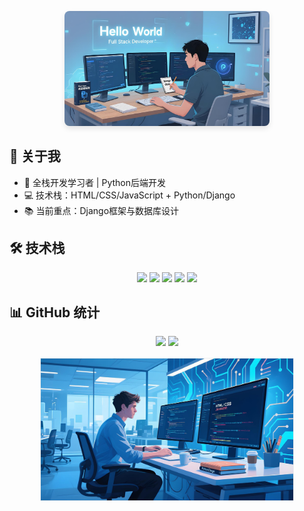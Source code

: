 <p align="center">
  <!-- 响应式图片方案 -->
  <img src="tp.jpeg" alt="技术展示" style="max-width: 65%; height: auto; border-radius: 8px; box-shadow: 0 4px 8px rgba(0,0,0,0.1);">
</p>

## 👋 关于我
- 🏫 全栈开发学习者 | Python后端开发
- 💻 技术栈：HTML/CSS/JavaScript + Python/Django
- 📚 当前重点：Django框架与数据库设计

## 🛠 技术栈
<div align="center">
  <img src="https://img.shields.io/badge/Python-3776AB?style=for-the-badge&logo=python&logoColor=white">
  <img src="https://img.shields.io/badge/Django-092E20?style=for-the-badge&logo=django&logoColor=white">
  <img src="https://img.shields.io/badge/HTML5-E34F26?style=for-the-badge&logo=html5&logoColor=white">
  <img src="https://img.shields.io/badge/CSS3-1572B6?style=for-the-badge&logo=css3&logoColor=white">
  <img src="https://img.shields.io/badge/JavaScript-F7DF1E?style=for-the-badge&logo=javascript&logoColor=black">
</div>

## 📊 GitHub 统计
<p align="center">
  <img src="https://github-readme-stats.vercel.app/api?username=aiyangdie&show_icons=true&theme=radical" width="48%">
  <img src="https://github-readme-stats.vercel.app/api/top-langs/?username=aiyangdie&layout=compact&theme=radical" width="48%">
</p>

<!-- 备用图片方案 -->
<style>
.responsive-img {
  max-width: 80%;
  height: auto;
  display: block;
  margin: 1rem auto;
  border: 1px solid #eee;
}
</style>
<p align="center">
  <img class="responsive-img" src="tpp.jpeg" alt="成就徽章">
</p>

